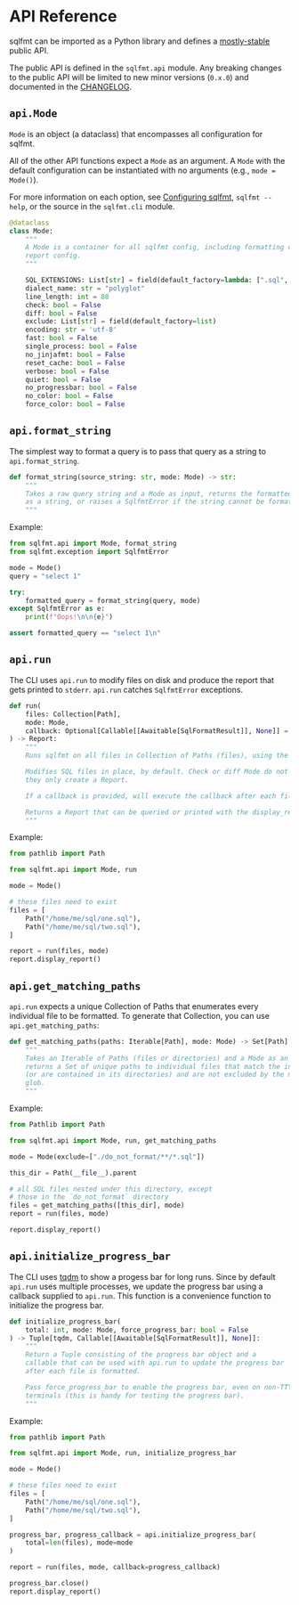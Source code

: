 # API Reference

sqlfmt can be imported as a Python library and defines a
[mostly-stable](/versioning/) public API.

The public API is defined in the `sqlfmt.api` module. Any breaking changes to the public API will be limited to new minor versions (`0.x.0`) and documented in the [CHANGELOG](https://github.com/tconbeer/sqlfmt/tree/main/CHANGELOG.md).

## `api.Mode`

`Mode` is an object (a dataclass) that encompasses all configuration for sqlfmt.

All of the other API functions expect a `Mode` as an argument. A `Mode` with
the default configuration can be instantiated with no arguments
(e.g., `mode = Mode()`).

For more information on each option, see 
[Configuring sqlfmt](../getting-started/configuring-sqlfmt.md), `sqlfmt --help`,
or the source in the `sqlfmt.cli` module.

```py
@dataclass
class Mode:
    """
    A Mode is a container for all sqlfmt config, including formatting config and
    report config.
    """

    SQL_EXTENSIONS: List[str] = field(default_factory=lambda: [".sql", ".sql.jinja"])
    dialect_name: str = "polyglot"
    line_length: int = 88
    check: bool = False
    diff: bool = False
    exclude: List[str] = field(default_factory=list)
    encoding: str = 'utf-8'
    fast: bool = False
    single_process: bool = False
    no_jinjafmt: bool = False
    reset_cache: bool = False
    verbose: bool = False
    quiet: bool = False
    no_progressbar: bool = False
    no_color: bool = False
    force_color: bool = False
```

## `api.format_string`

The simplest way to format a query is to pass that query as a string to `api.format_string`.


```py
def format_string(source_string: str, mode: Mode) -> str:
    """
    Takes a raw query string and a Mode as input, returns the formatted query
    as a string, or raises a SqlfmtError if the string cannot be formatted
    """
```

Example:
```py
from sqlfmt.api import Mode, format_string
from sqlfmt.exception import SqlfmtError

mode = Mode()
query = "select 1"

try:
    formatted_query = format_string(query, mode)
except SqlfmtError as e:
    print(f"Oops!\n\n{e}")

assert formatted_query == "select 1\n"
```

## `api.run`

The CLI uses `api.run` to modify files on disk and produce the report that
gets printed to `stderr`. `api.run` catches `SqlfmtError` exceptions.

```py
def run(
    files: Collection[Path],
    mode: Mode,
    callback: Optional[Callable[[Awaitable[SqlFormatResult]], None]] = None,
) -> Report:
    """
    Runs sqlfmt on all files in Collection of Paths (files), using the specified Mode.

    Modifies SQL files in place, by default. Check or diff Mode do not modify files,
    they only create a Report.

    If a callback is provided, will execute the callback after each file is formatted.

    Returns a Report that can be queried or printed with the display_report() method.
    """
```

Example:

```py
from pathlib import Path

from sqlfmt.api import Mode, run

mode = Mode()

# these files need to exist
files = [
    Path("/home/me/sql/one.sql"),
    Path("/home/me/sql/two.sql"),
]

report = run(files, mode)
report.display_report()
```

## `api.get_matching_paths`

`api.run` expects a unique Collection of Paths that enumerates every individual file
to be formatted. To generate that Collection, you can use `api.get_matching_paths`:

```py
def get_matching_paths(paths: Iterable[Path], mode: Mode) -> Set[Path]:
    """
    Takes an Iterable of Paths (files or directories) and a Mode as an input, and
    returns a Set of unique paths to individual files that match the input paths 
    (or are contained in its directories) and are not excluded by the mode's exclude
    glob.
    """
```

Example:

```py
from Pathlib import Path

from sqlfmt.api import Mode, run, get_matching_paths

mode = Mode(exclude=["./do_not_format/**/*.sql"])

this_dir = Path(__file__).parent

# all SQL files nested under this directory, except
# those in the `do_not_format` directory
files = get_matching_paths([this_dir], mode)
report = run(files, mode)

report.display_report()
```

## `api.initialize_progress_bar`

The CLI uses [tqdm](https://github.com/tqdm/tqdm) to show a progess bar for long
runs. Since by default `api.run` uses multiple processes, we update the progress bar
using a callback supplied to `api.run`. This function is a convenience function to
initialize the progress bar.

```py
def initialize_progress_bar(
    total: int, mode: Mode, force_progress_bar: bool = False
) -> Tuple[tqdm, Callable[[Awaitable[SqlFormatResult]], None]]:
    """
    Return a Tuple consisting of the progress bar object and a
    callable that can be used with api.run to update the progress bar
    after each file is formatted.

    Pass force_progress_bar to enable the progress bar, even on non-TTY
    terminals (this is handy for testing the progress bar).
    """
```

Example:

```py
from pathlib import Path

from sqlfmt.api import Mode, run, initialize_progress_bar

mode = Mode()

# these files need to exist
files = [
    Path("/home/me/sql/one.sql"),
    Path("/home/me/sql/two.sql"),
]

progress_bar, progress_callback = api.initialize_progress_bar(
    total=len(files), mode=mode
)

report = run(files, mode, callback=progress_callback)

progress_bar.close()
report.display_report()
```